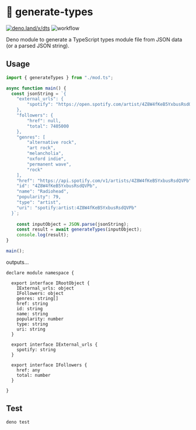 # 🦕 generate-types

[![deno.land/x/dts](https://shield.deno.dev/x/dts)](https://deno.land/x/dts)
![workflow](https://github.com/stackql/generate-types/actions/workflows/deno.yml/badge.svg)

Deno module to generate a TypeScript types module file from JSON data (or a
parsed JSON string).

## Usage

```typescript
import { generateTypes } from "./mod.ts";

async function main() {
  const jsonString = `{
    "external_urls": {
        "spotify": "https://open.spotify.com/artist/4Z8W4fKeB5YxbusRsdQVPb"
    },
    "followers": {
        "href": null,
        "total": 7405000
    },
    "genres": [
        "alternative rock",
        "art rock",
        "melancholia",
        "oxford indie",
        "permanent wave",
        "rock"
    ],
    "href": "https://api.spotify.com/v1/artists/4Z8W4fKeB5YxbusRsdQVPb",
    "id": "4Z8W4fKeB5YxbusRsdQVPb",
    "name": "Radiohead",
    "popularity": 79,
    "type": "artist",
    "uri": "spotify:artist:4Z8W4fKeB5YxbusRsdQVPb"
  }`;
  
    const inputObject = JSON.parse(jsonString);
    const result = await generateTypes(inputObject);
    console.log(result);
}

main();
```

outputs...

```
declare module namespace {

  export interface IRootObject {
    IExternal_urls: object
    IFollowers: object
    genres: string[]
    href: string
    id: string
    name: string
    popularity: number
    type: string
    uri: string
  }

  export interface IExternal_urls {
    spotify: string
  }

  export interface IFollowers {
    href: any
    total: number
  }

}
```

## Test

```bash
deno test
```
